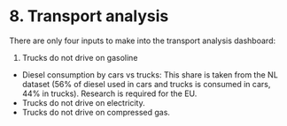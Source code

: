 # 8. Transport analysis

There are only four inputs to make into the transport analysis dashboard:

1. Trucks do not drive on gasoline
* Diesel consumption by cars vs trucks: This share is taken from the NL dataset (56% of diesel used in cars and trucks is consumed in cars, 44% in trucks). Research is required for the EU.
* Trucks do not drive on electricity.
* Trucks do not drive on compressed gas.